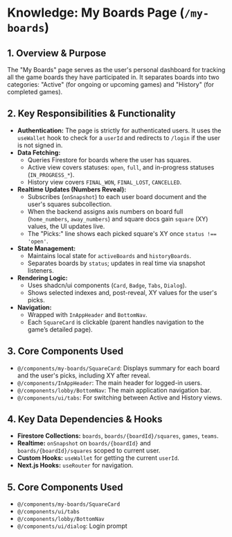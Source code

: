 # Knowledge: My Boards Page (`/my-boards`)

## 1. Overview & Purpose

The "My Boards" page serves as the user's personal dashboard for tracking all the game boards they have participated in. It separates boards into two categories: "Active" (for ongoing or upcoming games) and "History" (for completed games).

## 2. Key Responsibilities & Functionality

-   **Authentication:** The page is strictly for authenticated users. It uses the `useWallet` hook to check for a `userId` and redirects to `/login` if the user is not signed in.
-   **Data Fetching:**
    -   Queries Firestore for boards where the user has squares.
    -   Active view covers statuses: `open`, `full`, and in-progress statuses (`IN_PROGRESS_*`).
    -   History view covers `FINAL_WON`, `FINAL_LOST`, `CANCELLED`.
-   **Realtime Updates (Numbers Reveal):**
    -   Subscribes (`onSnapshot`) to each user board document and the user's squares subcollection.
    -   When the backend assigns axis numbers on board full (`home_numbers`, `away_numbers`) and square docs gain `square` (XY) values, the UI updates live.
    -   The "Picks:" line shows each picked square's XY once `status !== 'open'`.
-   **State Management:**
    -   Maintains local state for `activeBoards` and `historyBoards`.
    -   Separates boards by `status`; updates in real time via snapshot listeners.
-   **Rendering Logic:**
    -   Uses shadcn/ui components (`Card`, `Badge`, `Tabs`, `Dialog`).
    -   Shows selected indexes and, post-reveal, XY values for the user's picks.
-   **Navigation:**
    -   Wrapped with `InAppHeader` and `BottomNav`.
    -   Each `SquareCard` is clickable (parent handles navigation to the game’s detailed page).

## 3. Core Components Used

-   `@/components/my-boards/SquareCard`: Displays summary for each board and the user's picks, including XY after reveal.
-   `@/components/InAppHeader`: The main header for logged-in users.
-   `@/components/lobby/BottomNav`: The main application navigation bar.
-   `@/components/ui/tabs`: For switching between Active and History views.

## 4. Key Data Dependencies & Hooks

-   **Firestore Collections:** `boards`, `boards/{boardId}/squares`, `games`, `teams`.
-   **Realtime:** `onSnapshot` on `boards/{boardId}` and `boards/{boardId}/squares` scoped to current user.
-   **Custom Hooks:** `useWallet` for getting the current `userId`.
-   **Next.js Hooks:** `useRouter` for navigation. 

## 5. Core Components Used

- `@/components/my-boards/SquareCard`
- `@/components/ui/tabs`
- `@/components/lobby/BottomNav`
- `@/components/ui/dialog`: Login prompt 